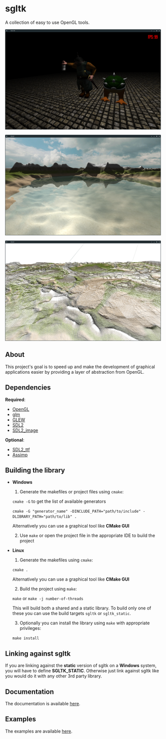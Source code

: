 # sgltk
A collection of easy to use OpenGL tools.

![library_test screenshot](https://github.com/pyth/screenshots/blob/master/lib_test.png)

![island screenshot](https://github.com/pyth/screenshots/blob/master/island.png)

![island wireframe_screenshot](https://github.com/pyth/screenshots/blob/master/island_wireframe.png)

## About
This project's goal is to speed up and make the development of graphical
applications easier by providing a layer of abstraction from OpenGL.

## Dependencies

**Required**:

* [OpenGL](http://www.opengl.org)
* [glm](https://glm.g-truc.net)
* [GLEW](http://glew.sourceforge.net)
* [SDL2](http://www.libsdl.org/download-2.0.php)
* [SDL2_image](http://www.libsdl.org/projects/SDL_image/)

**Optional**:

* [SDL2_ttf](http://www.libsdl.org/projects/SDL_ttf/)
* [Assimp](http://www.assimp.org/index.php/downloads)

## Building the library
* **Windows**
	1. Generate the makefiles or project files using `cmake`:

	`cmake -G` to get the list of available generators

	`cmake -G "generator_name" -DINCLUDE_PATH="path/to/include" -DLIBRARY_PATH="path/to/lib" .`

	Alternatively you can use a graphical tool like **CMake GUI**

	2. Use `make` or open the project file in the appropriate IDE to build the project


* **Linux**
	1. Generate the makefiles using `cmake`:

	`cmake .`

	Alternatively you can use a graphical tool like **CMake GUI**

	2. Build the project using `make`:

	`make` or `make -j number-of-threads`

	This will build both a shared and a static library. To build only one of these you can use the build targets `sgltk` or `sgltk_static`.

	3. Optionally you can install the library using `make` with appropriate privileges:

	`make install`

## Linking against sgltk
If you are linking against the **static** version of sgltk on a **Windows** system, you will have to define **SGLTK_STATIC**. Otherwise just link against sgltk like you would do it with any other 3rd party library.


## Documentation
The documentation is available [here](http://pyth.github.io/sgltk/doc/html/annotated.html).

## Examples
The examples are available [here](https://github.com/pyth/sgltk_examples).
